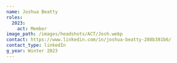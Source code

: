 ```yaml
---
name: Joshua Beatty
roles:
  2023:
    act: Member
image_path: /images/headshots/ACT/Josh.webp
contact: https://www.linkedin.com/in/joshua-beatty-288b381b6/
contact_type: linkedIn
g_year: Winter 2023
---
```

